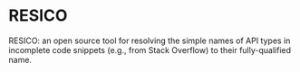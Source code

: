 # RESICO
RESICO: an open source tool for resolving the simple names of API types in incomplete code snippets (e.g., from Stack Overflow) to their fully-qualified name.
